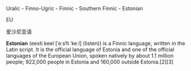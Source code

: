 Uralic - Finno-Ugric - Finnic - Southern Finnic - Estonian

EU

爱沙尼亚语

**Estonian** (eesti keel [ˈeːsʲti ˈkeːl] (listen)) is a Finnic language, written in the Latin script. It is the official language of Estonia and one of the official languages of the European Union, spoken natively by about 1.1 million people; 922,000 people in Estonia and 160,000 outside Estonia.[2][3]
